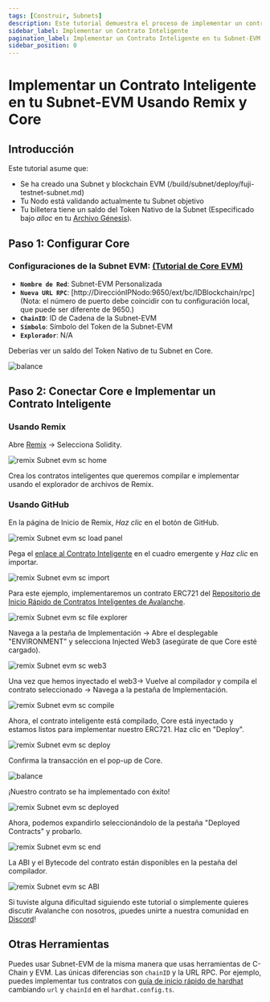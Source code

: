 ```yaml
---
tags: [Construir, Subnets]
description: Este tutorial demuestra el proceso de implementar un contrato inteligente en una Subnet basada en EVM.
sidebar_label: Implementar un Contrato Inteligente
pagination_label: Implementar un Contrato Inteligente en tu Subnet-EVM Usando Remix y Core
sidebar_position: 0
---
```


# Implementar un Contrato Inteligente en tu Subnet-EVM Usando Remix y Core

## Introducción

Este tutorial asume que:

- Se ha creado una Subnet y blockchain EVM (/build/subnet/deploy/fuji-testnet-subnet.md)
- Tu Nodo está validando actualmente tu Subnet objetivo
- Tu billetera tiene un saldo del Token Nativo de la Subnet (Especificado bajo _alloc_ en tu
  [Archivo Génesis](/build/subnet/upgrade/customize-a-subnet.md#genesis)).

## Paso 1: Configurar Core

### **Configuraciones de la Subnet EVM:** [(Tutorial de Core EVM)](/build/subnet/deploy/fuji-testnet-subnet.md#connect-with-core)

- **`Nombre de Red`**: Subnet-EVM Personalizada
- **`Nueva URL RPC`**: [http://DirecciónIPNodo:9650/ext/bc/IDBlockchain/rpc] (Nota: el número de puerto debe
  coincidir con tu configuración local, que puede ser diferente de 9650.)
- **`ChainID`**: ID de Cadena de la Subnet-EVM
- **`Símbolo`**: Símbolo del Token de la Subnet-EVM
- **`Explorador`**: N/A

Deberías ver un saldo del Token Nativo de tu Subnet en Core.

<div style={{textAlign: 'center'}}>

![balance](/img/evm-smart-contract/core-balance.png)

</div>

## Paso 2: Conectar Core e Implementar un Contrato Inteligente

### Usando Remix

Abre [Remix](https://remix.ethereum.org/) -&gt; Selecciona Solidity.

![remix Subnet evm sc home](/img/remix-subnet-evm-sc-home.png)

Crea los contratos inteligentes que queremos compilar e implementar usando el explorador de archivos de Remix.

### Usando GitHub

En la página de Inicio de Remix, _Haz clic_ en el botón de GitHub.

![remix Subnet evm sc load panel](/img/remix-subnet-evm-sc-load-panel.png)

Pega el [enlace al Contrato Inteligente](https://github.com/ava-labs/avalanche-smart-contract-quickstart/blob/main/contracts/NFT.sol)
en el cuadro emergente y _Haz clic_ en importar.

![remix Subnet evm sc import](/img/remix-subnet-evm-sc-import.png)

Para este ejemplo, implementaremos un contrato ERC721 del [Repositorio de Inicio Rápido de Contratos Inteligentes de Avalanche](https://github.com/ava-labs/avalanche-smart-contract-quickstart).

![remix Subnet evm sc file explorer](/img/remix-subnet-evm-sc-file-explorer.png)

Navega a la pestaña de Implementación -&gt; Abre el desplegable "ENVIRONMENT" y selecciona Injected Web3 (asegúrate de que
Core esté cargado).

![remix Subnet evm sc web3](/img/remix-subnet-evm-sc-web3.png)

Una vez que hemos inyectado el web3-&gt; Vuelve al compilador y compila el contrato seleccionado -&gt;
Navega a la pestaña de Implementación.

![remix Subnet evm sc compile](/img/remix-subnet-evm-sc-compile.png)

Ahora, el contrato inteligente está compilado, Core está inyectado y estamos listos para implementar nuestro ERC721.
Haz clic en "Deploy".

![remix Subnet evm sc deploy](/img/remix-subnet-evm-sc-deploy.png)

Confirma la transacción en el pop-up de Core.

<div style={{textAlign: 'center'}}>

![balance](/img/evm-smart-contract/approve.png)

</div>

¡Nuestro contrato se ha implementado con éxito!

![remix Subnet evm sc deployed](/img/remix-subnet-evm-sc-deployed.png)

Ahora, podemos expandirlo seleccionándolo de la pestaña "Deployed Contracts" y probarlo.

![remix Subnet evm sc end](/img/remix-subnet-evm-sc-end.png)

La ABI y el Bytecode del contrato están disponibles en la pestaña del compilador.

![remix Subnet evm sc ABI](/img/remix-subnet-evm-sc-abi.png)

Si tuviste alguna dificultad siguiendo este tutorial o simplemente quieres discutir Avalanche
con nosotros, ¡puedes unirte a nuestra comunidad en [Discord](https://chat.avalabs.org/)!

## Otras Herramientas

Puedes usar Subnet-EVM de la misma manera que usas herramientas de C-Chain y EVM. Las únicas diferencias son `chainID` y
la URL RPC. Por ejemplo, puedes implementar tus contratos con
[guía de inicio rápido de hardhat](/build/dapp/smart-contracts/toolchains/hardhat.md)
cambiando `url` y `chainId` en el `hardhat.config.ts`.
